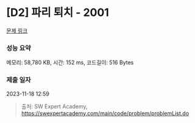 # [D2] 파리 퇴치 - 2001 

[문제 링크](https://swexpertacademy.com/main/code/problem/problemDetail.do?contestProbId=AV5PzOCKAigDFAUq) 

### 성능 요약

메모리: 58,780 KB, 시간: 152 ms, 코드길이: 516 Bytes

### 제출 일자

2023-11-18 12:59



> 출처: SW Expert Academy, https://swexpertacademy.com/main/code/problem/problemList.do